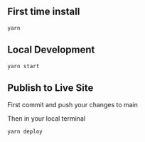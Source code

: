## First time install

```
yarn
```

## Local Development
```
yarn start
```

## Publish to Live Site

First commit and push your changes to main

Then in your local terminal

```
yarn deploy
```